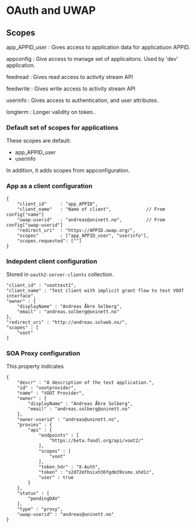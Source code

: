 # OAuth and UWAP


## Scopes

app_APPID_user
: Gives access to application data for applicatiuon APPID.

appconfig
: Give access to manage set of applicaitons. Used by 'dev' application.

feedread
: Gives read access to activity stream API

feedwrite
: Gives write access to activity stream API

userinfo
: Gives access to authentication, and user attributes.

longterm
: Longer validity on token..





### Default set of scopes for applications

These scopes are default:

* app_APPID_user
* userinfo

In addition, it adds scopes from appconfiguration.





### App as a client configuration

	{
		"client_id"		: "app_APPID",
		"client_name"	: "Name of client",				// From config["name"]
		"uwap-userid"	: "andreas@uninett.no", 		// From config["uwap-userid"]
		"redirect_uri" 	: "https://APPID.uwap.org/",
		"scopes"		: ["app_APPID_user", "userinfo"],
		"scopes.requested": [""]
	}

### Indepdent client configuration

Stored in `oauth2-server-clients` collection.

	"client_id" : "voottest1",
	"client_name" : "Test client with implicit grant flow to test VOOT interface",
	"owner" : {
		"displayName" : "Andreas Åkre Solberg",
		"email" : "andreas.solberg@uninett.no"
	},
	"redirect_uri" : "http://andreas.solweb.no/",
	"scopes" : [
		"voot"
	]



### SOA Proxy configuration

This property indicates 

	{
		"descr" : "A description of the test application.",
		"id" : "vootprovider",
		"name" : "VOOT Provider",
		"owner" : {
			"displayName" : "Andreas Åkre Solberg",
			"email" : "andreas.solberg@uninett.no"
		},
		"owner-userid" : "andreas@uninett.no",
		"proxies" : {
			"api" : {
				"endpoints" : [
					"https://beta.foodl.org/api/voot2/"
				],
				"scopes" : [
					"voot"
				],
				"token_hdr" : "X-Auth",
				"token" : "s2d72mfbsixh36fgdm39ssmx.shd1z",
				"user" : true
			}
		},
		"status" : [
			"pendingDAV"
		],
		"type" : "proxy",
		"uwap-userid" : "andreas@uninett.no"
	}


